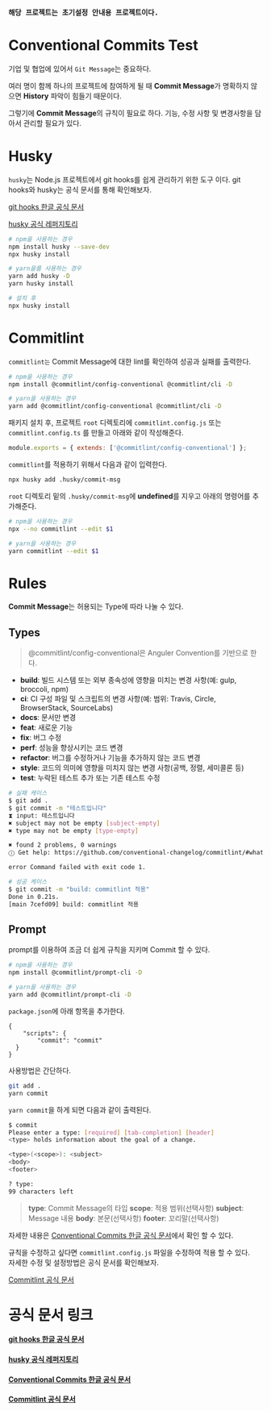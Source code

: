 ### `해당 프로젝트는 초기설정 안내용 프로젝트이다.`
# Conventional Commits Test

기업 및 협업에 있어서 `Git Message`는 중요하다.

여러 명이 함께 하나의 프로젝트에 참여하게 될 때 **Commit Message**가 명확하지 않으면 **History** 파악이 힘들기 때문이다.

그렇기에 **Commit Message**의 규칙이 필요로 하다.
기능, 수정 사항 및 변경사항을 담아서 관리할 필요가 있다.

# Husky

`husky`는 Node.js 프로젝트에서 git hooks를 쉽게 관리하기 위한 도구 이다.
git hooks와 husky는 공식 문서를 통해 확인해보자.

[git hooks 한글 공식 문서](https://git-scm.com/book/ko/v2/Git%EB%A7%9E%EC%B6%A4-Git-Hooks)

[husky 공식 레퍼지토리](https://github.com/typicode/husky)

```bash
# npm을 사용하는 경우
npm install husky --save-dev
npx husky install

# yarn을를 사용하는 경우
yarn add husky -D
yarn husky install

# 설치 후
npx husky install
```

# Commitlint

`commitlint는` Commit Message에 대한 lint를 확인하여 성공과 실패를 출력한다.

```bash
# npm을 사용하는 경우
npm install @commitlint/config-conventional @commitlint/cli -D

# yarn을 사용하는 경우
yarn add @commitlint/config-conventional @commitlint/cli -D
```

패키지 설치 후, 프로젝트 `root` 디렉토리에 `commitlint.config.js` 또는 `commitlint.config.ts` 를 만들고 아래와 같이 작성해준다.

```javascript
module.exports = { extends: ['@commitlint/config-conventional'] };
```

`commitlint`를 적용하기 위해서 다음과 같이 입력한다.

```bash
npx husky add .husky/commit-msg
```
`root` 디렉토리 밑의 `.husky/commit-msg`에 **undefined**를 지우고 아래의 명령어를 추가해준다.
```bash
# npm을 사용하는 경우
npx --no commitlint --edit $1

# yarn을 사용하는 경우
yarn commitlint --edit $1
```


# Rules

**Commit Message**는 허용되는 Type에 따라 나눌 수 있다.

## Types
> @commitlint/config-conventional은 Anguler Convention를 기반으로 한다.

- **build**:    빌드 시스템 또는 외부 종속성에 영향을 미치는 변경 사항(예: gulp, broccoli, npm)
- **ci**:   CI 구성 파일 및 스크립트의 변경 사항(예: 범위: Travis, Circle, BrowserStack, SourceLabs)
- **docs**: 문서만 변경
- **feat**: 새로운 기능
- **fix**:  버그 수정
- **perf**: 성능을 향상시키는 코드 변경
- **refactor**: 버그를 수정하거나 기능을 추가하지 않는 코드 변경
- **style**: 코드의 의미에 영향을 미치지 않는 변경 사항(공백, 정렬, 세미콜론 등)
- **test**: 누락된 테스트 추가 또는 기존 테스트 수정


```bash
# 실패 케이스
$ git add .
$ git commit -m "테스트입니다"
⧗ input: 테스트입니다
✖ subject may not be empty [subject-empty]
✖ type may not be empty [type-empty]

✖ found 2 problems, 0 warnings
ⓘ Get help: https://github.com/conventional-changelog/commitlint/#what-is-commitlint

error Command failed with exit code 1.

# 성공 케이스
$ git commit -m "build: commitlint 적용"
Done in 0.21s.
[main 7cefd09] build: commitlint 적용
```

## Prompt
prompt를 이용하여 조금 더 쉽게 규칙을 지키며 Commit 할 수 있다.
```bash
# npm을 사용하는 경우
npm install @commitlint/prompt-cli -D

# yarn을 사용하는 경우
yarn add @commitlint/prompt-cli -D
```

`package.json`에 아래 항목을 추가한다.
```
{
    "scripts": {
        "commit": "commit"
  }
}
```
사용방법은 간단하다.
```bash
git add .
yarn commit
```
`yarn commit`을 하게 되면 다음과 같이 출력된다.
```bash
$ commit
Please enter a type: [required] [tab-completion] [header]
<type> holds information about the goal of a change.

<type>(<scope>): <subject>
<body>
<footer>

? type:
99 characters left
```
> **type**: Commit Message의 타입
**scope**:  적용 범위(선택사항)
**subject**:    Message 내용
**body**:   본문(선택사항)
**footer**: 꼬리말(선택사항)

자세한 내용은 [Conventional Commits 한글 공식 문서](https://www.conventionalcommits.org/ko/v1.0.0/)에서 확인 할 수 있다.



규칙을 수정하고 싶다면 `commitlint.config.js` 파일을 수정하여 적용 할 수 있다.\
자세한 수정 및 설정방법은 공식 문서를 확인해보자.

[Commitlint 공식 문서](https://github.com/conventional-changelog/commitlint/blob/master/docs/reference-rules.md)
 
# 공식 문서 링크
#### [git hooks 한글 공식 문서](https://git-scm.com/book/ko/v2/Git%EB%A7%9E%EC%B6%A4-Git-Hooks)
#### [husky 공식 레퍼지토리](https://github.com/typicode/husky)
#### [Conventional Commits 한글 공식 문서](https://www.conventionalcommits.org/ko/v1.0.0/)
#### [Commitlint 공식 문서](https://github.com/conventional-changelog/commitlint/blob/master/docs/reference-rules.md)
